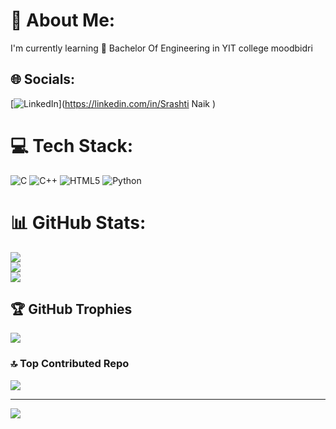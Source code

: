 # 💫 About Me:
I'm currently learning 📖 Bachelor Of Engineering in YIT college moodbidri 


## 🌐 Socials:
[![LinkedIn](https://img.shields.io/badge/LinkedIn-%230077B5.svg?logo=linkedin&logoColor=white)](https://linkedin.com/in/Srashti Naik ) 

# 💻 Tech Stack:
![C](https://img.shields.io/badge/c-%2300599C.svg?style=flat-square&logo=c&logoColor=white) ![C++](https://img.shields.io/badge/c++-%2300599C.svg?style=flat-square&logo=c%2B%2B&logoColor=white) ![HTML5](https://img.shields.io/badge/html5-%23E34F26.svg?style=flat-square&logo=html5&logoColor=white) ![Python](https://img.shields.io/badge/python-3670A0?style=flat-square&logo=python&logoColor=ffdd54)
# 📊 GitHub Stats:
![](https://github-readme-stats.vercel.app/api?username=SrashtiNaik&theme=blueberry&hide_border=false&include_all_commits=true&count_private=true)<br/>
![](https://github-readme-streak-stats.herokuapp.com/?user=SrashtiNaik&theme=blueberry&hide_border=false)<br/>
![](https://github-readme-stats.vercel.app/api/top-langs/?username=SrashtiNaik&theme=blueberry&hide_border=false&include_all_commits=true&count_private=true&layout=compact)

## 🏆 GitHub Trophies
![](https://github-profile-trophy.vercel.app/?username=SrashtiNaik&theme=radical&no-frame=false&no-bg=true&margin-w=4)

### 🔝 Top Contributed Repo
![](https://github-contributor-stats.vercel.app/api?username=SrashtiNaik&limit=5&theme=dark&combine_all_yearly_contributions=true)

---
[![](https://visitcount.itsvg.in/api?id=SrashtiNaik&icon=4&color=0)](https://visitcount.itsvg.in)

<!-- Proudly created with GPRM ( https://gprm.itsvg.in ) -->
